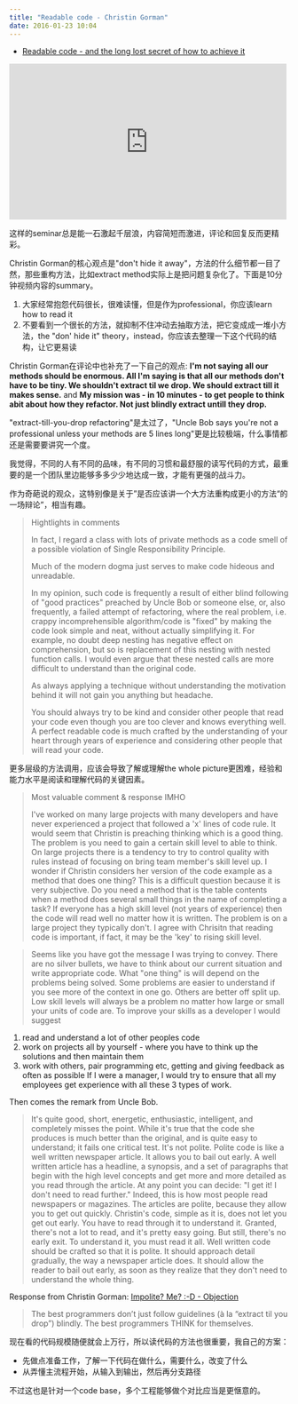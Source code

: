 ```yaml
---
title: "Readable code - Christin Gorman"
date: 2016-01-23 10:04
---
```


- [Readable code - and the long lost secret of how to achieve it](https://vimeo.com/49484333)

<iframe src="https://player.vimeo.com/video/49484333" width="500" height="281" frameborder="0" webkitallowfullscreen mozallowfullscreen allowfullscreen></iframe>

这样的seminar总是能一石激起千层浪，内容简短而激进，评论和回复反而更精彩。

Christin Gorman的核心观点是"don't hide it away"，方法的什么细节都一目了然，那些重构方法，比如extract method实际上是把问题复杂化了。下面是10分钟视频内容的summary。

1. 大家经常抱怨代码很长，很难读懂，但是作为professional，你应该learn how to read it
2. 不要看到一个很长的方法，就抑制不住冲动去抽取方法，把它变成成一堆小方法，the "don' hide it" theory，instead，你应该去整理一下这个代码的结构，让它更易读

Christin Gorman在评论中也补充了一下自己的观点: __I'm not saying all our methods should be enormous. All I'm saying is that all our methods don't have to be tiny. We shouldn't extract til we drop. We should extract till it makes sense.__ and __My mission was - in 10 minutes - to get people to think abit about how they refactor. Not just blindly extract untill they drop.__

"extract-till-you-drop refactoring"是太过了，"Uncle Bob says you're not a professional unless your methods are 5 lines long"更是比较极端，什么事情都还是需要要讲究一个度。

我觉得，不同的人有不同的品味，有不同的习惯和最舒服的读写代码的方式，最重要的是一个团队里边能够多多少少地达成一致，才能有更强的战斗力。

作为奇葩说的观众，这特别像是关于”是否应该讲一个大方法重构成更小的方法“的一场辩论”，相当有趣。

> Hightlights in comments
> 
> In fact, I regard a class with lots of private methods as a code smell of a possible violation of Single Responsibility Principle.
> 
> Much of the modern dogma just serves to make code hideous and unreadable.
> 
> In my opinion, such code is frequently a result of either blind following of "good practices" preached by Uncle Bob or someone else, or, also frequently, a failed attempt of refactoring, where the real problem, i.e. crappy incomprehensible algorithm/code is "fixed" by making the code look simple and neat, without actually simplifying it. For example, no doubt deep nesting has negative effect on comprehension, but so is replacement of this nesting with nested function calls. I would even argue that these nested calls are more difficult to understand than the original code.
> 
> As always applying a technique without understanding the motivation behind it will not gain you anything but headache.
> 
>  You should always try to be kind and consider other people that read your code even though you are too clever and knows everything well. A perfect readable code is much crafted by the understanding of your heart through years of experience and considering other people that will read your code.

更多层级的方法调用，应该会导致了解或理解the whole picture更困难，经验和能力水平是阅读和理解代码的关键因素。

> Most valuable comment & response IMHO
> 
> I've worked on many large projects with many developers and have never experienced a project that followed a 'x' lines of code rule. It would seem that Christin is preaching thinking which is a good thing. The problem is you need to gain a certain skill level to able to think. On large projects there is a tendency to try to control quality with rules instead of focusing on bring team member's skill level up.
I wonder if Christin considers her version of the code example as a method that does one thing? This is a difficult question because it is very subjective. Do you need a method that is the table contents when a method does several small things in the name of completing a task?
If everyone has a high skill level (not years of experience) then the code will read well no matter how it is written. The problem is on a large project they typically don't. I agree with Chrisitn that reading code is important, if fact, it may be the 'key' to rising skill level.

> Seems like you have got the message I was trying to convey. There are no silver bullets, we have to think about our current situation and write appropriate code. What "one thing" is will depend on the problems being solved. Some problems are easier to understand if you see more of the context in one go. Others are better off split up. Low skill levels will always be a problem no matter how large or small your units of code are. 
To improve your skills as a developer I would suggest
1) read and understand a lot of other peoples code
2) work on projects all by yourself - where you have to think up the solutions and then maintain them
3) work with others, pair programming etc, getting and giving feedback as often as possible
If I were a manager, I would try to ensure that all my employees get experience with all these 3 types of work.

Then comes the remark from Uncle Bob.

> It's quite good, short, energetic, enthusiastic, intelligent, and completely misses the point. 
While it's true that the code she produces is much better than the original, and is quite easy to understand; it fails one critical test. It's not polite.
Polite code is like a well written newspaper article. It allows you to bail out early. A well written article has a headline, a synopsis, and a set of paragraphs that begin with the high level concepts and get more and more detailed as you read through the article. At any point you can decide: "I get it! I don't need to read further." Indeed, this is how most people read newspapers or magazines.
The articles are polite, because they allow you to get out quickly.
Christin's code, simple as it is, does not let you get out early. You have to read through it to understand it. Granted, there's not a lot to read, and it's pretty easy going. But still, there's no early exit. To understand it, you must read it all.
Well written code should be crafted so that it is polite. It should approach detail gradually, the way a newspaper article does. It should allow the reader to bail out early, as soon as they realize that they don't need to understand the whole thing.

Response from Christin Gorman: [Impolite? Me? :-D - Objection](http://kranglefant.tumblr.com/post/31912613580/impolite-me-d)

> The best programmers don’t just follow guidelines (à la “extract til you drop”) blindly. The best programmers THINK for themselves.

现在看的代码规模随便就会上万行，所以读代码的方法也很重要，我自己的方案：
- 先做点准备工作，了解一下代码在做什么，需要什么，改变了什么
- 从弄懂主流程开始，从输入到输出，然后再分支路径

不过这也是针对一个code base，多个工程能够做个对比应当是更惬意的。


